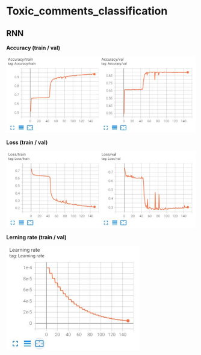 # Toxic_comments_classification

## RNN

**Accuracy (train / val)**

<img src='https://github.com/JosephFrancisTribbiani/Toxic_comments_classification/blob/main/images/accuracy_RNN.JPG'></img>

**Loss (train / val)**

<img src='https://github.com/JosephFrancisTribbiani/Toxic_comments_classification/blob/main/images/loss_RNN.JPG'></img>

**Lerning rate (train / val)**

<img src='https://github.com/JosephFrancisTribbiani/Toxic_comments_classification/blob/main/images/lr_RNN.JPG'></img>
